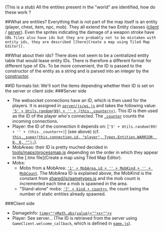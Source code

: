 (This is a stub)
All the entities present in the "world" are identified, how do these work ?

##What are entities?
Everything that is not part of the map itself is an entity (player, chest, item, npc, mob). They all extend the two Entity classes ([client](https://github.com/browserquest/BrowserQuest/blob/master/client/js/entity.js) / [server](https://github.com/browserquest/BrowserQuest/blob/master/server/js/entity.js)). Even the sprites indicating the damage of a weapon stroke have ids.
`Tiles also have ids but they are probably not to be mistaken with entity ids, they are described [[here|Create a map using Tiled Map Editor]].`

##What about their ids?
There does not seem to be a centralized entity table that would lease entity IDs. There is therefore a different format for different type of IDs. To be more convenient, the ID is passed to the constructor of the entity as a string and is parsed into an integer by the [constructor](https://github.com/browserquest/BrowserQuest/blob/master/server/js/entity.js#L7).

##ID formats list:
We'll sort the items depending whether their ID is set on the server or client side:
###Server side
* The websocket connections have an ID, which is then used for the players. It is assigned in [`server/js/ws.js`](https://github.com/browserquest/BrowserQuest/blob/master/server/js/ws.js#L239) and takes the following value: [`'5' + Utils.random(99) + '' + (this._counter++)`](https://github.com/browserquest/BrowserQuest/blob/master/server/js/ws.js#L277). This ID is then used as the ID of the player who's connected. The [`_counter`](https://github.com/browserquest/BrowserQuest/blob/master/server/js/ws.js#L112) counts the incoming connections.
* Player: the ID of the connection it depends on: [`'5' + Utils.random(99) + '' + (this._counter++)`] (see above) (cf. [`this._super(this.connection.id, "player", Types.Entities.WARRIOR, 0, 0, "");`](https://github.com/browserquest/BrowserQuest/blob/master/server/js/player.js#L20)).
* MobAreas: their ID is pretty muched decided in [tools/maps/processmap.js](https://github.com/browserquest/BrowserQuest/blob/master/tools/maps/processmap.js#L140) depending on the order in which they appear in the [.tmx file](Create a map using Tiled Map Editor).
* Mobs:
    * Mobs from a MobArea: [`'1' + MobArea.id + '' + MobKind + '' + MobCount`](https://github.com/browserquest/BrowserQuest/blob/master/server/js/mobarea.js#L29). The MobArea ID is explained above, the MobKind is the constant from [shared/js/gametypes.js](https://github.com/browserquest/BrowserQuest/blob/master/shared/js/gametypes.js) and the mob count is incremented each time a mob is spawned in the area.
    * "Stand-alone" mobs: [`'7' + kind + count++`](https://github.com/browserquest/BrowserQuest/blob/master/server/js/worldserver.js#L582), the count being the number of static entities already spawned.

###Client side
* DamageInfo: [`time+""+Math.abs(value)+""+x+""+y`](https://github.com/browserquest/BrowserQuest/blob/master/client/js/infomanager.js#L13)
* Player: See server… (The ID is retrieved from the server using `GameClient.welcome_callback`, which is defined in [`game.js`](https://github.com/browserquest/BrowserQuest/blob/master/client/js/game.js#L776)).
